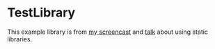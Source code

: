 # TestLibrary

This example library is from [my screencast](http://samsoff.es/posts/screencast-reuse-code-across-iphone-applications-with-a-static-library-and-git) and [talk](http://samsoff.es/mobilex) about using static libraries.
